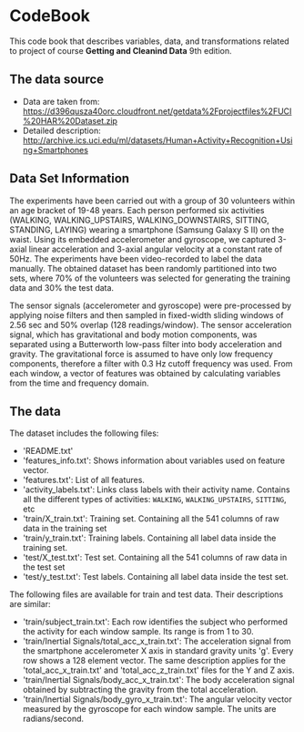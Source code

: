 # CodeBook

This code book that describes variables, data, and transformations related to project of course **Getting and Cleanind Data** 9th edition.

## The data source

* Data are taken from: https://d396qusza40orc.cloudfront.net/getdata%2Fprojectfiles%2FUCI%20HAR%20Dataset.zip
* Detailed description: http://archive.ics.uci.edu/ml/datasets/Human+Activity+Recognition+Using+Smartphones

## Data Set Information

The experiments have been carried out with a group of 30 volunteers within an age bracket of 19-48 years. Each person performed six activities (WALKING, WALKING_UPSTAIRS, WALKING_DOWNSTAIRS, SITTING, STANDING, LAYING) wearing a smartphone (Samsung Galaxy S II) on the waist. Using its embedded accelerometer and gyroscope, we captured 3-axial linear acceleration and 3-axial angular velocity at a constant rate of 50Hz. The experiments have been video-recorded to label the data manually. The obtained dataset has been randomly partitioned into two sets, where 70% of the volunteers was selected for generating the training data and 30% the test data.

The sensor signals (accelerometer and gyroscope) were pre-processed by applying noise filters and then sampled in fixed-width sliding windows of 2.56 sec and 50% overlap (128 readings/window). The sensor acceleration signal, which has gravitational and body motion components, was separated using a Butterworth low-pass filter into body acceleration and gravity. The gravitational force is assumed to have only low frequency components, therefore a filter with 0.3 Hz cutoff frequency was used. From each window, a vector of features was obtained by calculating variables from the time and frequency domain. 

## The data

The dataset includes the following files:

- 'README.txt'
- 'features_info.txt': Shows information about variables used on feature vector.
- 'features.txt': List of all features.
- 'activity_labels.txt': Links class labels with their activity name. Contains all the different types of activities: `WALKING`, `WALKING_UPSTAIRS`, `SITTING`, etc
- 'train/X_train.txt': Training set. Containing all the 541 columns of raw data in the training set
- 'train/y_train.txt': Training labels. Containing all label data inside the training set.
- 'test/X_test.txt': Test set. Containing all the 541 columns of raw data in the test set
- 'test/y_test.txt': Test labels. Containing all label data inside the test set.

The following files are available for train and test data. Their descriptions are similar:

- 'train/subject_train.txt': Each row identifies the subject who performed the activity for each window sample. Its range is from 1 to 30.
- 'train/Inertial Signals/total_acc_x_train.txt': The acceleration signal from the smartphone accelerometer X axis in standard gravity units 'g'. Every row shows a 128 element vector. The same description applies for the 'total_acc_x_train.txt' and 'total_acc_z_train.txt' files for the Y and Z axis.
- 'train/Inertial Signals/body_acc_x_train.txt': The body acceleration signal obtained by subtracting the gravity from the total acceleration.
- 'train/Inertial Signals/body_gyro_x_train.txt': The angular velocity vector measured by the gyroscope for each window sample. The units are radians/second.

